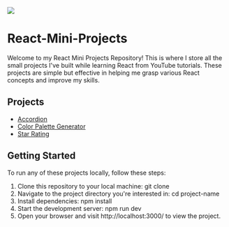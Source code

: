 ![](https://media.dev.to/cdn-cgi/image/width=1000,height=420,fit=cover,gravity=auto,format=auto/https%3A%2F%2Fdev-to-uploads.s3.amazonaws.com%2Fuploads%2Farticles%2Fvctgguy9jig4h23gz481.gif)

# React-Mini-Projects

Welcome to my React Mini Projects Repository! This is where I store all the small projects I've built while learning React from YouTube tutorials. These projects are simple but effective in helping me grasp various React concepts and improve my skills.

## Projects

- [Accordion](https://github.com/RCOM363/React-Mini-Projects/tree/main/accordion#readme)
- [Color Palette Generator](https://github.com/RCOM363/React-Mini-Projects/tree/main/colorPaletteGenerator#readme)
- [Star Rating](https://github.com/RCOM363/React-Mini-Projects/tree/main/starRating#readme)

## Getting Started

To run any of these projects locally, follow these steps:

1. Clone this repository to your local machine: git clone <repository-url>
2. Navigate to the project directory you're interested in: cd project-name
3. Install dependencies: npm install
4. Start the development server: npm run dev
5. Open your browser and visit http://localhost:3000/ to view the project.
